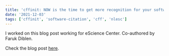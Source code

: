 ```yaml
---
title: 'cffinit: NOW is the time to get more recognition for your software!'
date: '2021-12-03'
tags: ['cffinit', 'software-citation', 'cff', 'nlesc']
---
```


I worked on this blog post working for eScience Center.
Co-authored by Faruk Diblen.

Check the blog post [here](https://blog.esciencecenter.nl/cffinit-now-is-the-time-to-get-more-recognition-for-your-software-e2e6ef617f8e).
